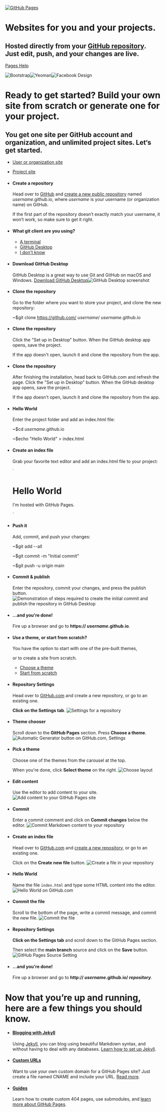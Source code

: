 [![GitHub Pages](https://pages.github.com/images/logo.svg)](https://pages.github.com/)

# Websites for you and your projects.

## Hosted directly from your [GitHub repository](https://github.com/). Just edit, push, and your changes are live.

 [Pages Help](https://help.github.com/pages/)

![Bootstrap](https://pages.github.com/images/slideshow/bootstrap.png)![Yeoman](https://pages.github.com/images/slideshow/yeoman.png)![Facebook Design](https://pages.github.com/images/slideshow/facebookdesign.png)

# Ready to get started? Build your own site from scratch or generate one for your project.

## You get one site per GitHub account and organization,   and unlimited project sites. Let‘s get started.

- [User or organization site](https://pages.github.com/#user-site)
- [Project site](https://pages.github.com/#project-site)

- #### Create a repository


  Head over to [GitHub](https://github.com/) and [create a new public repository](https://github.com/new) named _username_.github.io, where _username_ is your username (or organization name) on GitHub.

  If the first part of the repository doesn’t exactly match your username, it won’t work, so make sure to get it right.

- #### What git client are you using?

  - [A terminal](https://pages.github.com/#terminal-step-1)
  - [GitHub Desktop](https://pages.github.com/#setup-in-desktop)
  - [I don't know](https://pages.github.com/#new-user-step-1)
- #### Download GitHub Desktop


  GitHub Desktop is a great way to use Git and GitHub on macOS and Windows.
   [Download GitHub Desktop](https://desktop.github.com/)![GitHub Desktop screenshot](https://pages.github.com/images/dashboard@2x.png)
- #### Clone the repository


  Go to the folder where you want to store your project, and clone the new repository:





  ~$git clone https://github.com/ _username_/ _username_.github.io

- #### Clone the repository


  Click the "Set up in Desktop" button. When the GitHub desktop app opens, save the project.

  If the app doesn't open, launch it and clone the repository from the app.

- #### Clone the repository


  After finishing the installation, head back to GitHub.com and refresh the page. Click the "Set up in Desktop" button. When the GitHub desktop app opens, save the project.

  If the app doesn't open, launch it and clone the repository from the app.

- #### Hello World


  Enter the project folder and add an index.html file:





  ~$cd _username_.github.io



  ~$echo "Hello World" > index.html

- #### Create an index file


  Grab your favorite text editor and add an index.html file to your project:

  `
            <!DOCTYPE html>
  <html>
  <body>
  <h1>Hello World</h1>
  <p>I'm hosted with GitHub Pages.</p>
  </body>
  </html>
        `

- #### Push it


  Add, commit, and push your changes:





  ~$git add --all



  ~$git commit -m "Initial commit"



  ~$git push -u origin main

- #### Commit & publish


  Enter the repository, commit your changes, and press the publish button.
  ![Demonstration of steps required to create the initial commit and publish the repository in GitHub Desktop](https://pages.github.com/images/desktop-demo@2x.gif)
- #### …and you're done!


  Fire up a browser and go to **https:// _username_.github.io**.


- #### Use a theme, or start from scratch?


  You have the option to start with one of the pre-built themes,


  or to create a site from scratch.

  - [Choose a theme](https://pages.github.com/#generate-step-1)
  - [Start from scratch](https://pages.github.com/#vanilla-step-1)
- #### Repository Settings


  Head over to [GitHub.com](https://github.com/) and create a new repository, or go to an existing one.


  **Click on the Settings tab**.
  ![Settings for a repository](https://pages.github.com/images/repo-settings@2x.png)
- #### Theme chooser


  Scroll down to the **GitHub Pages** section. Press **Choose a theme**.
  ![Automatic Generator button on GitHub.com, Settings](https://pages.github.com/images/launch-theme-chooser@2x.png)
- #### Pick a theme


  Choose one of the themes from the carousel at the top.


  When you're done, click **Select theme** on the right.
  ![Choose layout](https://pages.github.com/images/theme-chooser@2x.png)
- #### Edit content


  Use the editor to add content to your site.
  ![Add content to your GitHub Pages site](https://pages.github.com/images/code-editor@2x.png)
- #### Commit


  Enter a commit comment and click on **Commit changes** below the editor.
  ![Commit Markdown content to your repository](https://pages.github.com/images/commit-edits@2x.png)
- #### Create an index file


  Head over to [GitHub.com](https://github.com/) and [create a new repository](https://github.com/new), or go to an existing one.


  Click on the **Create new file** button.
  ![Create a file in your repository](https://pages.github.com/images/new-create-file@2x.png)
- #### Hello World


  Name the file `index.html` and type some HTML content into the editor.
  ![Hello World on GitHub.com](https://pages.github.com/images/new-index-html@2x.png)
- #### Commit the file


  Scroll to the bottom of the page, write a commit message, and commit the new file.
  ![Commit the file](https://pages.github.com/images/new-commit-file@2x.png)
- #### Repository Settings


  **Click on the Settings tab** and scroll down to the GitHub Pages section.


  Then select the **main branch** source and click on the **Save** button.
  ![GitHub Pages Source Setting](https://pages.github.com/images/source-setting@2x.png)
- #### …and you're done!


  Fire up a browser and go to **http:// _username_.github.io/ _repository_**.


# Now that you’re up and running, here are a few things you should know.

- #### [Blogging with Jekyll](https://docs.github.com/en/pages/setting-up-a-github-pages-site-with-jekyll/about-github-pages-and-jekyll)


  Using [Jekyll](https://jekyllrb.com/), you can blog using beautiful Markdown syntax, and without having to deal with any databases. [Learn how to set up Jekyll](https://jekyllrb.com/docs/).

- #### [Custom URLs](https://docs.github.com/en/pages/configuring-a-custom-domain-for-your-github-pages-site)


  Want to use your own custom domain for a GitHub Pages site? Just create a file named CNAME and include your URL. [Read more](https://docs.github.com/en/pages/configuring-a-custom-domain-for-your-github-pages-site).

- #### [Guides](https://docs.github.com/pages)


  Learn how to create custom 404 pages, use submodules, and [learn more about GitHub Pages](https://docs.github.com/pages).